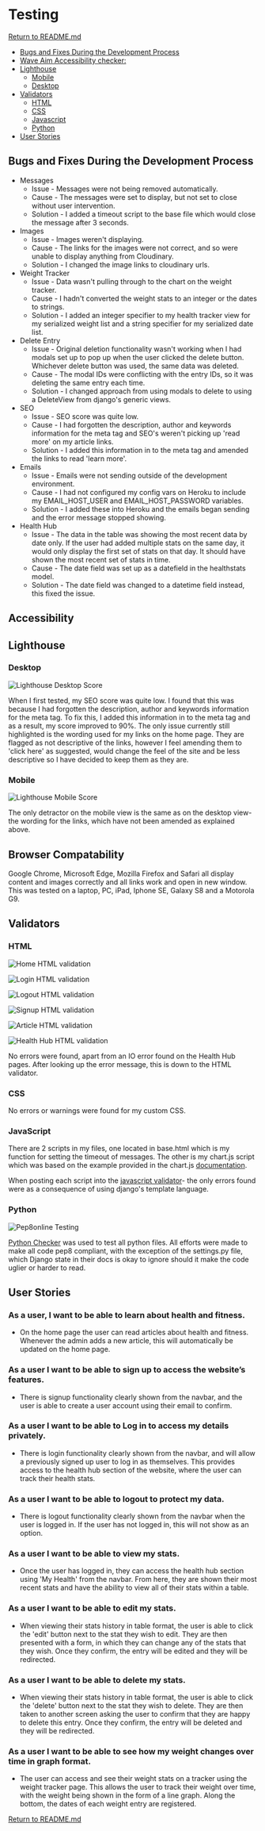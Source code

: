 # Testing

[Return to README.md](README.md)

- [Bugs and Fixes During the Development Process](#bugs-and-fixes-during-the-development-process)
- [Wave Aim Accessibility checker:](#wave-aim-accessibility-checker)
- [Lighthouse](#lighthouse)
  - [Mobile](#mobile)
  - [Desktop](#desktop)
- [Validators](#validators)
  - [HTML](#html)
  - [CSS](#css)
  - [Javascript](#javascript)
  - [Python](#python)
- [User Stories](#user-stories)

## Bugs and Fixes During the Development Process
- Messages
    - Issue - Messages were not being removed automatically.
    - Cause - The messages were set to display, but not set to close without user intervention.
    - Solution - I added a timeout script to the base file which would close the message after 3 seconds.
- Images
    - Issue - Images weren't displaying.
    - Cause - The links for the images were not correct, and so were unable to display anything from Cloudinary.
    - Solution - I changed the image links to cloudinary urls.
- Weight Tracker
    - Issue - Data wasn't pulling through to the chart on the weight tracker.
    - Cause - I hadn't converted the weight stats to an integer or the dates to strings.
    - Solution - I added an integer specifier to my health tracker view for my serialized weight list and a string specifier for my serialized date list.
- Delete Entry
    - Issue - Original deletion functionality wasn't working when I had modals set up to pop up when the user clicked the delete button. Whichever delete button was used, the same data was deleted.
    - Cause - The modal IDs were conflicting with the entry IDs, so it was deleting the same entry each time.
    - Solution - I changed approach from using modals to delete to using a DeleteView from django's generic views.
- SEO
    - Issue - SEO score was quite low.
    - Cause - I had forgotten the description, author and keywords information for the meta tag and SEO's weren't picking up 'read more' on my article links.
    - Solution - I added this information in to the meta tag and amended the links to read 'learn more'.
- Emails
    - Issue - Emails were not sending outside of the development environment.
    - Cause - I had not configured my config vars on Heroku to include my EMAIL_HOST_USER and EMAIL_HOST_PASSWORD variables.
    - Solution - I added these into Heroku and the emails began sending and the error message stopped showing.
- Health Hub
    - Issue - The data in the table was showing the most recent data by date only. If the user had added multiple stats on the same day, it would only display the first set of stats on that day. It should have shown the most recent set of stats in time.
    - Cause - The date field was set up as a datefield in the healthstats model.
    - Solution - The date field was changed to a datetime field instead, this fixed the issue.

## Accessibility

## Lighthouse

### Desktop

![Lighthouse Desktop Score](readme/testing/lighthouse_desktop.PNG)

When I first tested, my SEO score was quite low. I found that this was because I had forgotten the description, author and keywords information for the meta tag. To fix this, I added this information in to the meta tag and as a result, my score improved to 90%. The only issue currently still highlighted is the wording used for my links on the home page. They are flagged as not descriptive of the links, however I feel amending them to 'click here' as suggested, would change the feel of the site and be less descriptive so I have decided to keep them as they are.

### Mobile

![Lighthouse Mobile Score](readme/testing/lighthouse_mobile.PNG)

The only detractor on the mobile view is the same as on the desktop view- the wording for the links, which have not been amended as explained above.

## Browser Compatability

Google Chrome, Microsoft Edge, Mozilla Firefox and Safari all display content and images correctly and all links work and open in new window.
This was tested on a laptop, PC, iPad, Iphone SE, Galaxy S8 and a Motorola G9.

## Validators

### HTML

![Home HTML validation](readme/testing/html_checker_home.PNG)

![Login HTML validation](readme/testing/html_checker_login.PNG)

![Logout HTML validation](readme/testing/html_checker_logout.PNG)

![Signup HTML validation](readme/testing/html_checker_signup.PNG)

![Article HTML validation](readme/testing/html_checker_article.PNG)

![Health Hub HTML validation](readme/testing/html_checker_health_hub.PNG)

No errors were found, apart from an IO error found on the Health Hub pages. After looking up the error message, this is down to the HTML validator.

### CSS

No errors or warnings were found for my custom CSS.

### JavaScript

There are 2 scripts in my files, one located in base.html which is my function for setting the timeout of messages. The other is my chart.js script which was based on the example provided in the chart.js [documentation](https://www.chartjs.org/docs/latest/).

When posting each script into the [javascript validator](https://jsvalidator.com/)- the only errors found were as a consequence of using django's template language.

### Python

![Pep8online Testing](readme/testing/python_checker.PNG)

[Python Checker](https://www.pythonchecker.com) was used to test all python files. All efforts were made to make all code pep8 compliant, with the exception of the settings.py file, which Django state in their docs is okay to ignore should it make the code uglier or harder to read.

## User Stories

### As a user, I want to be able to learn about health and fitness.
- On the home page the user can read articles about health and fitness. Whenever the admin adds a new article, this will automatically be updated on the home page.

### As a user I want to be able to sign up to access the website’s features.
- There is signup functionality clearly shown from the navbar, and the user is able to create a user account using their email to confirm.

### As a user I want to be able to Log in to access my details privately.
- There is login functionality clearly shown from the navbar, and will allow a previously signed up user to log in as themselves. This provides access to the health hub section of the website, where the user can track their health stats.

### As a user I want to be able to logout to protect my data.
- There is logout functionality clearly shown from the navbar when the user is logged in. If the user has not logged in, this will not show as an option.

### As a user I want to be able to view my stats.
- Once the user has logged in, they can access the health hub section using 'My Health' from the navbar. From here, they are shown their most recent stats and have the ability to view all of their stats within a table.

### As a user I want to be able to edit my stats.
- When viewing their stats history in table format, the user is able to click the 'edit' button next to the stat they wish to edit. They are then presented with a form, in which they can change any of the stats that they wish. Once they confirm, the entry will be edited and they will be redirected.

### As a user I want to be able to delete my stats.
- When viewing their stats history in table format, the user is able to click the 'delete' button next to the stat they wish to delete. They are then taken to another screen asking the user to confirm that they are happy to delete this entry. Once they confirm, the entry will be deleted and they will be redirected.

### As a user I want to be able to see how my weight changes over time in graph format.
- The user can access and see their weight stats on a tracker using the weight tracker page. This allows the user to track their weight over time, with the weight being shown in the form of a line graph. Along the bottom, the dates of each weight entry are registered.

[Return to README.md](README.md)